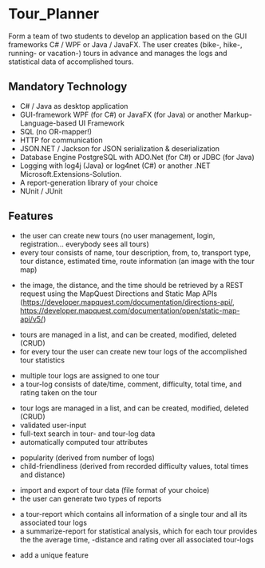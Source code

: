 # Tour_Planner
Form a team of two students to develop an application based on the GUI frameworks C# / WPF or
Java / JavaFX. The user creates (bike-, hike-, running- or vacation-) tours in advance and manages
the logs and statistical data of accomplished tours.

## Mandatory Technology
* C# / Java as desktop application
* GUI-framework WPF (for C#) or JavaFX (for Java) or another Markup-Language-based UI
Framework
* SQL (no OR-mapper!)
* HTTP for communication
* JSON.NET / Jackson for JSON serialization & deserialization
* Database Engine PostgreSQL with ADO.Net (for C#) or JDBC (for Java)
* Logging with log4j (Java) or log4net (C#) or another .NET Microsoft.Extensions-Solution.
* A report-generation library of your choice
* NUnit / JUnit

## Features
* the user can create new tours (no user management, login, registration... everybody sees all
tours)
* every tour consists of name, tour description, from, to, transport type, tour distance,
estimated time, route information (an image with the tour map)
- the image, the distance, and the time should be retrieved by a REST request using the
MapQuest Directions and Static Map APIs
(https://developer.mapquest.com/documentation/directions-api/,
https://developer.mapquest.com/documentation/open/static-map-api/v5/)
* tours are managed in a list, and can be created, modified, deleted (CRUD)
* for every tour the user can create new tour logs of the accomplished tour statistics
- multiple tour logs are assigned to one tour
- a tour-log consists of date/time, comment, difficulty, total time, and rating taken on
the tour
* tour logs are managed in a list, and can be created, modified, deleted (CRUD)
* validated user-input
* full-text search in tour- and tour-log data
* automatically computed tour attributes
- popularity (derived from number of logs)
- child-friendliness (derived from recorded difficulty values, total times and distance)
* import and export of tour data (file format of your choice)
* the user can generate two types of reports
- a tour-report which contains all information of a single tour and all its associated tour
logs
- a summarize-report for statistical analysis, which for each tour provides the the
average time, -distance and rating over all associated tour-logs
* add a unique feature
